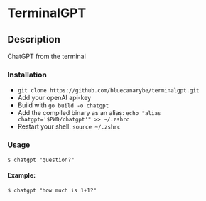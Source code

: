 # TerminalGPT

## Description

ChatGPT from the terminal

### Installation

* `git clone https://github.com/bluecanarybe/terminalgpt.git`
* Add your openAI api-key
* Build with `go build -o chatgpt`
* Add the compiled binary as an alias: `echo "alias chatgpt='$PWD/chatgpt'" >> ~/.zshrc`
* Restart your shell: `source ~/.zshrc`

### Usage

```
$ chatgpt "question?"
```

#### Example:

```
$ chatgpt "how much is 1+1?"
```

